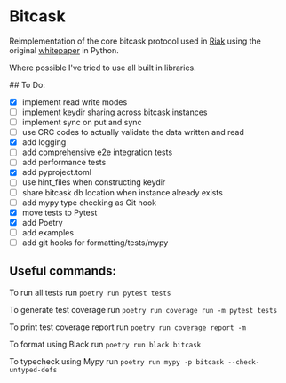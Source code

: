 # Bitcask

Reimplementation of the core bitcask protocol used in [Riak](https://riak.com/)
using the original [whitepaper](https://riak.com/assets/bitcask-intro.pdf) in Python.

Where possible I've tried to use all built in libraries.

## To Do:

- [x] implement read write modes
- [ ] implement keydir sharing across bitcask instances
- [ ] implement sync on put and sync
- [ ] use CRC codes to actually validate the data written and read
- [x] add logging
- [ ] add comprehensive e2e integration tests
- [ ] add performance tests
- [x] add pyproject.toml
- [ ] use hint_files when constructing keydir
- [ ] share bitcask db location when instance already exists
- [ ] add mypy type checking as Git hook
- [x] move tests to Pytest
- [x] add Poetry
- [ ] add examples
- [ ] add git hooks for formatting/tests/mypy

## Useful commands:

To run all tests run `poetry run pytest tests`

To generate test coverage run `poetry run coverage run -m pytest tests`

To print test coverage report run `poetry run coverage report -m`

To format using Black run `poetry run black bitcask`

To typecheck using Mypy run `poetry run mypy -p bitcask --check-untyped-defs`
